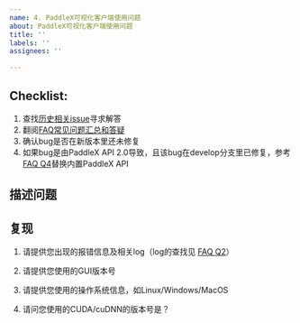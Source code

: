 ```yaml
---
name: 4. PaddleX可视化客户端使用问题
about: PaddleX可视化客户端使用问题
title: ''
labels: ''
assignees: ''

---
```


## Checklist:

1. 查找[历史相关issue](https://github.com/PaddlePaddle/PaddleX/issues)寻求解答
2. 翻阅[FAQ常见问题汇总和答疑](https://github.com/PaddlePaddle/PaddleX/blob/develop/docs/FAQ/FAQ.md)
3. 确认bug是否在新版本里还未修复
4. 如果bug是由PaddleX API 2.0导致，且该bug在develop分支里已修复，参考[FAQ Q4](https://github.com/PaddlePaddle/PaddleX/blob/develop/docs/FAQ/FAQ.md#gui%E7%9B%B8%E5%85%B3%E9%97%AE%E9%A2%98)替换内置PaddleX API

## 描述问题

## 复现

1. 请提供您出现的报错信息及相关log（log的查找见 [FAQ Q2](https://github.com/PaddlePaddle/PaddleX/blob/develop/docs/FAQ/FAQ.md#gui%E7%9B%B8%E5%85%B3%E9%97%AE%E9%A2%98)）

2. 请提供您使用的GUI版本号

3. 请提供您使用的操作系统信息，如Linux/Windows/MacOS

4. 请问您使用的CUDA/cuDNN的版本号是？
